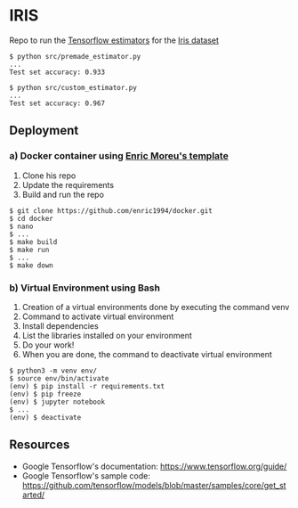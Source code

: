 # IRIS

Repo to run the [Tensorflow estimators](https://www.tensorflow.org/guide/premade_estimators) for the [Iris dataset](https://en.wikipedia.org/wiki/Iris_flower_data_set)


```
$ python src/premade_estimator.py
...
Test set accuracy: 0.933
```

```
$ python src/custom_estimator.py
...
Test set accuracy: 0.967
```

## Deployment

### a) Docker container using [Enric Moreu's template](https://github.com/enric1994/docker)

1. Clone his repo
2. Update the requirements
3. Build and run the repo
```
$ git clone https://github.com/enric1994/docker.git
$ cd docker
$ nano 
$ ...
$ make build
$ make run
$ ...
$ make down
```

### b) Virtual Environment using Bash

1. Creation of a virtual environments done by executing the command venv
2. Command to activate virtual environment
3. Install dependencies
4. List the libraries installed on your environment
5. Do your work!
6. When you are done, the command to deactivate virtual environment
```
$ python3 -m venv env/
$ source env/bin/activate
(env) $ pip install -r requirements.txt
(env) $ pip freeze
(env) $ jupyter notebook
$ ...
(env) $ deactivate
```

## Resources

* Google Tensorflow's documentation: https://www.tensorflow.org/guide/
* Google Tensorflow's sample code: https://github.com/tensorflow/models/blob/master/samples/core/get_started/
